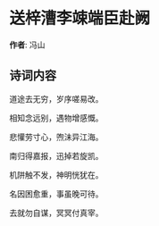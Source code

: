 # 送梓漕李竦端臣赴阙

**作者**: 冯山

## 诗词内容

道途去无穷，岁序嗟易改。

相知念远别，遇物增感慨。

悲懽劳寸心，喣沬异江海。

南归得嘉报，迅掉若旋凯。

机阱触不发，神明恍犹在。

名因困愈重，事虽晚可待。

去就勿自谋，冥冥付真宰。

